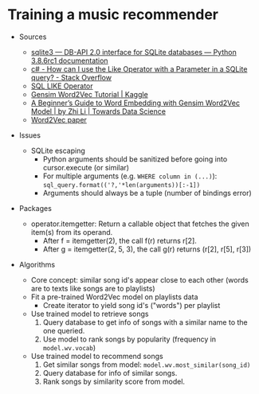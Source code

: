 # Training a music recommender

- Sources
  - [sqlite3 — DB-API 2.0 interface for SQLite databases — Python 3.8.6rc1 documentation](https://docs.python.org/3/library/sqlite3.html)
  - [c# - How can I use the Like Operator with a Parameter in a SQLite query? - Stack Overflow](https://stackoverflow.com/questions/28100214/how-can-i-use-the-like-operator-with-a-parameter-in-a-sqlite-query)
  - [SQL LIKE Operator](https://www.w3schools.com/sql/sql_like.asp)
  - [Gensim Word2Vec Tutorial | Kaggle](https://www.kaggle.com/pierremegret/gensim-word2vec-tutorial)
  - [A Beginner’s Guide to Word Embedding with Gensim Word2Vec Model | by Zhi Li | Towards Data Science](https://towardsdatascience.com/a-beginners-guide-to-word-embedding-with-gensim-word2vec-model-5970fa56cc92)
  - [Word2Vec paper](https://arxiv.org/pdf/1301.3781.pdf)

- Issues
  - SQLite escaping
    - Python arguments should be sanitized before going into cursor.execute (or similar)
    - For multiple arguments (e.g. `WHERE column in (...)`): `sql_query.format(('?,'*len(arguments))[:-1])`
    - Arguments should always be a tuple (number of bindings error)

- Packages
  - operator.itemgetter: Return a callable object that fetches the given item(s) from its operand.
    - After f = itemgetter(2), the call f(r) returns r[2].
    - After g = itemgetter(2, 5, 3), the call g(r) returns (r[2], r[5], r[3])

- Algorithms
  - Core concept: similar song id's appear close to each other (words are to texts like songs are to playlists)
  - Fit a pre-trained Word2Vec model on playlists data
    - Create iterator to yield song id's ("words") per playlist
  - Use trained model to retrieve songs
    1. Query database to get info of songs with a similar name to the one queried.
    2. Use model to rank songs by popularity (frequency in `model.wv.vocab`)
  - Use trained model to recommend songs
    1. Get similar songs from model: `model.wv.most_similar(song_id)`
    2. Query database for info of similar songs.
    3. Rank songs by similarity score from model.
